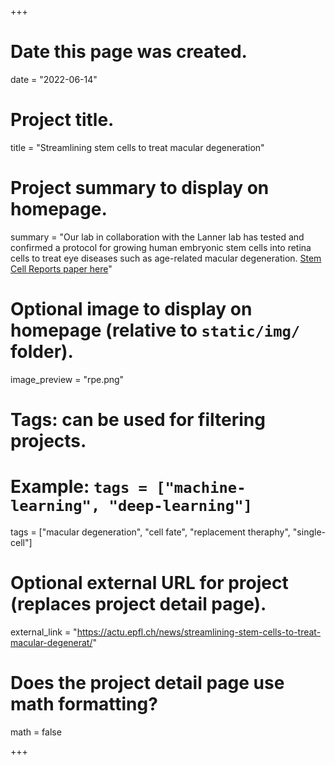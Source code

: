 +++
# Date this page was created.
date = "2022-06-14"

# Project title.
title = "Streamlining stem cells to treat macular degeneration"

# Project summary to display on homepage.
summary = "Our lab in collaboration with the Lanner lab has tested and confirmed a protocol for growing human embryonic stem cells into retina cells to treat eye diseases such as age-related macular degeneration. [Stem Cell Reports paper here](https://linkinghub.elsevier.com/retrieve/pii/S2213671122002570)"

# Optional image to display on homepage (relative to `static/img/` folder).
image_preview = "rpe.png"

# Tags: can be used for filtering projects.
# Example: `tags = ["machine-learning", "deep-learning"]`
tags = ["macular degeneration", "cell fate", "replacement theraphy", "single-cell"]

# Optional external URL for project (replaces project detail page).
external_link = "https://actu.epfl.ch/news/streamlining-stem-cells-to-treat-macular-degenerat/"

# Does the project detail page use math formatting?
math = false

+++
